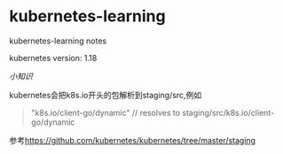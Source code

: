 # kubernetes-learning

kubernetes-learning notes 

kubernetes version: 1.18

*小知识*

kubernetes会把k8s.io开头的包解析到staging/src,例如
>"k8s.io/client-go/dynamic" // resolves to staging/src/k8s.io/client-go/dynamic

参考<https://github.com/kubernetes/kubernetes/tree/master/staging>